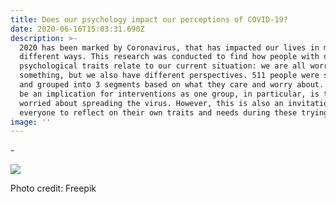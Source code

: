 ```yaml
---
title: Does our psychology impact our perceptions of COVID-19?
date: 2020-06-16T15:03:31.690Z
description: >-
  2020 has been marked by Coronavirus, that has impacted our lives in many
  different ways. This research was conducted to find how people with different
  psychological traits relate to our current situation: we are all worried about
  something, but we also have different perspectives. 511 people were surveyed
  and grouped into 3 segments based on what they care and worry about. This can
  be an implication for interventions as one group, in particular, is the least
  worried about spreading the virus. However, this is also an invitation for
  everyone to reflect on their own traits and needs during these trying times.
image: ''
---
```

\-

![](/img/vasa.png)

Photo credit: Freepik
